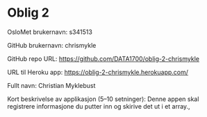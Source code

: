 Oblig 2
=======
OsloMet brukernavn: s341513

GitHub brukernavn: chrismykle

GitHub repo URL: https://github.com/DATA1700/oblig-2-chrismykle

URL til Heroku app: https://oblig-2-chrismykle.herokuapp.com/

Fullt navn: Christian Myklebust

Kort beskrivelse av applikasjon (5–10 setninger):
Denne appen skal registrere informasjone du putter inn og skirive det ut i et array.,